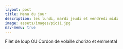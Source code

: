 ```yaml
---
layout: post
title: Menu du jour 
description: les lundi, mardi jeudi et vendredi midi 
image: assets/images/pic11.jpg
nav-menu: true
---
```


Filet de loup OU Cordon de volaille chorizo et emmental